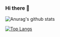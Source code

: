 ### Hi there 👋

![Anurag's github stats](https://github-readme-stats.vercel.app/api?username=motoyannn&show_icons=true&theme=tokyonight)

[![Top Langs](https://github-readme-stats.vercel.app/api/top-langs/?username=motoyannn)](https://github.com/anuraghazra/github-readme-stats)

<!--
**MotoyaKondo/MotoyaKondo** is a ✨ _special_ ✨ repository because its `README.md` (this file) appears on your GitHub profile.

Here are some ideas to get you started:

- 🔭 I’m currently working on ...
- 🌱 I’m currently learning ...
- 👯 I’m looking to collaborate on ...
- 🤔 I’m looking for help with ...
- 💬 Ask me about ...
- 📫 How to reach me: ...
- 😄 Pronouns: ...
- ⚡ Fun fact: ...
-->
